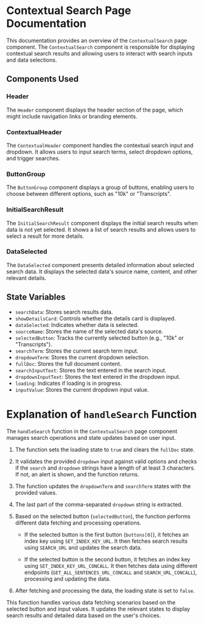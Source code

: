 # Contextual Search Page Documentation

This documentation provides an overview of the `ContextualSearch` page component. The `ContextualSearch` component is responsible for displaying contextual search results and allowing users to interact with search inputs and data selections.

## Components Used

### Header

The `Header` component displays the header section of the page, which might include navigation links or branding elements.

### ContextualHeader

The `ContextualHeader` component handles the contextual search input and dropdown. It allows users to input search terms, select dropdown options, and trigger searches.

### ButtonGroup

The `ButtonGroup` component displays a group of buttons, enabling users to choose between different options, such as "10k" or "Transcripts".

### InitialSearchResult

The `InitialSearchResult` component displays the initial search results when data is not yet selected. It shows a list of search results and allows users to select a result for more details.

### DataSelected

The `DataSelected` component presents detailed information about selected search data. It displays the selected data's source name, content, and other relevant details.

## State Variables

- `searchData`: Stores search results data.
- `showDetailsCard`: Controls whether the details card is displayed.
- `dataSelected`: Indicates whether data is selected.
- `sourceName`: Stores the name of the selected data's source.
- `selectedButton`: Tracks the currently selected button (e.g., "10k" or "Transcripts").
- `searchTerm`: Stores the current search term input.
- `dropdownTerm`: Stores the current dropdown selection.
- `fullDoc`: Stores the full document content.
- `searchInputText`: Stores the text entered in the search input.
- `dropdownInputText`: Stores the text entered in the dropdown input.
- `loading`: Indicates if loading is in progress.
- `inputValue`: Stores the current dropdown input value.

# Explanation of `handleSearch` Function

The `handleSearch` function in the `ContextualSearch` page component manages search operations and state updates based on user input.

1. The function sets the loading state to `true` and clears the `fullDoc` state.

2. It validates the provided `dropdown` input against valid options and checks if the `search` and `dropdown` strings have a length of at least 3 characters. If not, an alert is shown, and the function returns.

3. The function updates the `dropdownTerm` and `searchTerm` states with the provided values.

4. The last part of the comma-separated `dropdown` string is extracted.

5. Based on the selected button (`selectedButton`), the function performs different data fetching and processing operations.

   - If the selected button is the first button (`buttons[0]`), it fetches an index key using `SET_INDEX_KEY_URL`. It then fetches search results using `SEARCH_URL` and updates the search data.

   - If the selected button is the second button, it fetches an index key using `SET_INDEX_KEY_URL_CONCALL`. It then fetches data using different endpoints (`GET_ALL_SENTENCES_URL_CONCALL` and `SEARCH_URL_CONCALL`), processing and updating the data.

6. After fetching and processing the data, the loading state is set to `false`.

This function handles various data fetching scenarios based on the selected button and input values. It updates the relevant states to display search results and detailed data based on the user's choices.
